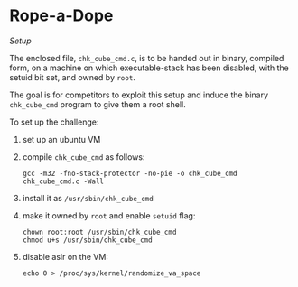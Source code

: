 # Rope-a-Dope

_Setup_

The enclosed file, `chk_cube_cmd.c`, is to be handed out in binary, compiled
form, on a machine on which executable-stack has been disabled, with the
setuid bit set, and owned by `root`.

The goal is for competitors to exploit this setup and induce the binary
`chk_cube_cmd` program to give them a root shell.

To set up the challenge:

1. set up an ubuntu VM

2. compile `chk_cube_cmd` as follows:

   ```
   gcc -m32 -fno-stack-protector -no-pie -o chk_cube_cmd chk_cube_cmd.c -Wall
   ```

3. install it as `/usr/sbin/chk_cube_cmd`

4. make it owned by `root` and enable `setuid` flag:

   ```
   chown root:root /usr/sbin/chk_cube_cmd
   chmod u+s /usr/sbin/chk_cube_cmd
   ```

5. disable aslr on the VM:

   ```
   echo 0 > /proc/sys/kernel/randomize_va_space
   ```
